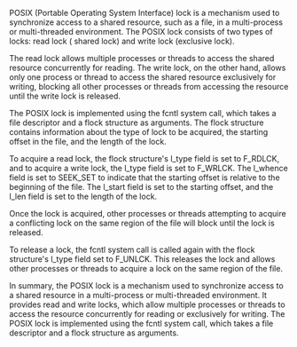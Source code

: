 POSIX (Portable Operating System Interface) lock is a mechanism used to synchronize access to a shared resource, such as
a file, in a multi-process or multi-threaded environment. The POSIX lock consists of two types of locks: read lock (
shared lock) and write lock (exclusive lock).

The read lock allows multiple processes or threads to access the shared resource concurrently for reading. The write
lock, on the other hand, allows only one process or thread to access the shared resource exclusively for writing,
blocking all other processes or threads from accessing the resource until the write lock is released.

The POSIX lock is implemented using the fcntl system call, which takes a file descriptor and a flock structure as
arguments. The flock structure contains information about the type of lock to be acquired, the starting offset in the
file, and the length of the lock.

To acquire a read lock, the flock structure's l_type field is set to F_RDLCK, and to acquire a write lock, the l_type
field is set to F_WRLCK. The l_whence field is set to SEEK_SET to indicate that the starting offset is relative to the
beginning of the file. The l_start field is set to the starting offset, and the l_len field is set to the length of the
lock.

Once the lock is acquired, other processes or threads attempting to acquire a conflicting lock on the same region of the
file will block until the lock is released.

To release a lock, the fcntl system call is called again with the flock structure's l_type field set to F_UNLCK. This
releases the lock and allows other processes or threads to acquire a lock on the same region of the file.

In summary, the POSIX lock is a mechanism used to synchronize access to a shared resource in a multi-process or
multi-threaded environment. It provides read and write locks, which allow multiple processes or threads to access the
resource concurrently for reading or exclusively for writing. The POSIX lock is implemented using the fcntl system call,
which takes a file descriptor and a flock structure as arguments.
